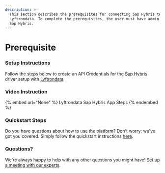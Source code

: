 ```yaml
---
description: >-
  This section describes the prerequisites for connecting Sap Hybris to
  Lyftrondata. To complete the prerequisites, the user must have admin access to
  Sap Hybris.
---
```


# Prerequisite

<mark style="color:blue;"></mark>

### Setup Instructions

Follow the steps below to create an API Credentials for the [Sap Hybris](None) driver setup with [Lyftrondata](https://www.lyftrondata.com)

### Video Instruction

{% embed url="None" %}
Lyftrondata Sap Hybris App Steps
{% endembed %}

### Quickstart Steps

Do you have questions about how to use the platform? Don't worry; we've got you covered. Simply follow the quickstart instructions [here](README.md).

### Questions? <a href="#questions" id="questions"></a>

We're always happy to help with any other questions you might have! [Set up a meeting with our experts](https://www.lyftrondata.com/book-a-meeting/).

